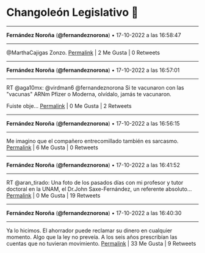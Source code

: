 # Changoleón Legislativo 🙈
*****
**Fernández Noroña** (**@fernandeznorona**) • 17-10-2022 a las 16:58:47
*****
@MarthaCajigas Zonzo.
[Permalink](https://twitter.com/fernandeznorona/status/1582174318728912896) | 2 Me Gusta | 0 Retweets
*****
**Fernández Noroña** (**@fernandeznorona**) • 17-10-2022 a las 16:57:01
*****
RT @aga10mx: @virdman6 @fernandeznorona Si te vacunaron con las "vacunas" ARNm Pfizer o Moderna, olvídalo, jamás te vacunaron.


Fuiste obje…
[Permalink](https://twitter.com/fernandeznorona/status/1582173873822310400) | 0 Me Gusta | 2 Retweets
*****
**Fernández Noroña** (**@fernandeznorona**) • 17-10-2022 a las 16:56:15
*****
Me imagino que el compañero entrecomillado también es sarcasmo.
[Permalink](https://twitter.com/fernandeznorona/status/1582173681588977664) | 6 Me Gusta | 0 Retweets
*****
**Fernández Noroña** (**@fernandeznorona**) • 17-10-2022 a las 16:41:52
*****
RT @aran_tirado: Una foto de los pasados días con mi profesor y tutor doctoral en la UNAM, el Dr.John Saxe-Fernández, un referente absoluto…
[Permalink](https://twitter.com/fernandeznorona/status/1582170059006300162) | 0 Me Gusta | 19 Retweets
*****
**Fernández Noroña** (**@fernandeznorona**) • 17-10-2022 a las 16:40:30
*****
Ya lo hicimos. El ahorrador puede reclamar su dinero en cualquier momento. Algo que la ley no preveía. A los seis años prescribían las cuentas que no tuvieran movimiento.
[Permalink](https://twitter.com/fernandeznorona/status/1582169718537875456) | 33 Me Gusta | 9 Retweets